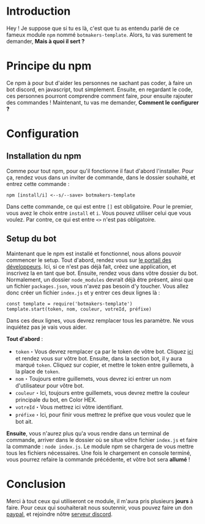 # Introduction

Hey ! Je suppose que si tu es là, c'est que tu as entendu parlé de ce fameux module ``npm`` nommé ``botmakers-template``. Alors, tu vas surement te demander, **Mais à quoi il sert ?**

# Principe du npm

Ce npm à pour but d'aider les personnes ne sachant pas coder, à faire un bot discord, en javascript, tout simplement. Ensuite, en regardant le code, ces personnes pourront comprendre comment faire, pour ensuite rajouter des commandes ! Maintenant, tu vas me demander, **Comment le configurer ?**

# Configuration

## Installation du npm

Comme pour tout npm, pour qu'il fonctionne il faut d'abord l'installer. Pour ça, rendez vous dans un inviter de commande, dans le dossier souhaité, et entrez cette commande :

```npm [install/i] <--s/--save> botmakers-template```

Dans cette commande, ce qui est entre ``[]`` est obligatoire. Pour le premier, vous avez le choix entre ``install`` et ``i``. Vous pouvez utiliser celui que vous voulez. Par contre, ce qui est entre ``<>`` n'est pas obligatoire.
## Setup du bot

Maintenant que le npm est installé et fonctionnel, nous allons pouvoir commencer le setup. Tout d'abord, rendez vous sur [le portail des développeurs](https://discord.com/developers/applications/me). Ici, si ce n'est pas déjà fait, créez une application, et inscrivez la en tant que bot. Ensuite, rendez vous dans vôtre dossier du bot. Normalement, un dossier ``node_modules`` devrait déjà être présent, ainsi que un fichier ``packages.json``, vous n'avez pas besoin d'y toucher. Vous allez donc créer un fichier ``index.js`` et y entrer ces deux lignes là :

```
const template = require('botmakers-template')
template.start(token, nom, couleur, votreId, préfixe)
```

Dans ces deux lignes, vous devrez remplacer tous les paramètre. Ne vous inquiétez pas je vais vous aider.

__Tout d'abord__ :

- ``token``・Vous devrez remplacer ça par le token de vôtre bot. Cliquez [ici](https://discord.com/developers/applications/me) et rendez vous sur vôtre bot. Ensuite, dans la section bot, il y aura marqué ``token``. Cliquez sur copier, et mettre le token entre guillemets, à la place de ``token``.
- ``nom``・Toujours entre guillemets, vous devrez ici entrer un nom d'utilisateur pour vôtre bot.
- ``couleur``・Ici, toujours entre guillemets, vous devrez mettre la couleur principale du bot, en Color HEX.
- ``votreId``・Vous mettrez ici vôtre identifiant.
- ``préfixe``・Ici, pour finir vous mettrez le préfixe que vous voulez que le bot ait.

__Ensuite__, vous n'aurez plus qu'a vous rendre dans un terminal de commande, arriver dans le dossier où se situe vôtre fichier ``index.js`` et faire la commande : ``node index.js``. Le module npm se chargera de vous mettre tous les fichiers nécessaires. Une fois le chargement en console terminé, vous pourrez refaire la commande précédente, et vôtre bot sera **__allumé__** !

# Conclusion

Merci à tout ceux qui utiliseront ce module, il m'aura pris plusieurs **jours** à faire. Pour ceux qui souhaiterait nous soutennir, vous pouvez faire un don [paypal](https://paypal.me/FauxPrenom), et rejoindre nôtre [serveur discord](https://discord.gg/yvrzuCV).
